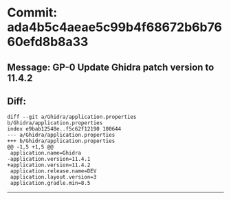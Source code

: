 # Commit: ada4b5c4aeae5c99b4f68672b6b7660efd8b8a33
## Message: GP-0 Update Ghidra patch version to 11.4.2
## Diff:
```
diff --git a/Ghidra/application.properties b/Ghidra/application.properties
index e9bab12548e..f5c62f12190 100644
--- a/Ghidra/application.properties
+++ b/Ghidra/application.properties
@@ -1,5 +1,5 @@
 application.name=Ghidra
-application.version=11.4.1
+application.version=11.4.2
 application.release.name=DEV
 application.layout.version=3
 application.gradle.min=8.5
```
-----------------------------------
